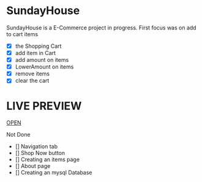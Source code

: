 # SundayHouse
SundayHouse is a E-Commerce project in progress.
First focus was on add to cart items
- [x] the Shopping Cart
- [x] add item in Cart
- [x] add amount on items
- [x] LowerAmount on items
- [x] remove items
- [x] clear the cart

# LIVE PREVIEW
[OPEN](https://mitrearazvan.github.io/SundayHouse/public/index.html)

Not Done
 
- [] Navigation tab
- [] Shop Now button
- [] Creating an items page
- [] About page
- [] Creating an mysql Database

